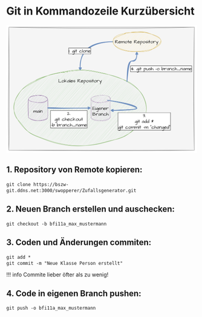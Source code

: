 # Git in Kommandozeile Kurzübersicht

![alt text](git_cmd_short.png)

## 1. Repository von Remote kopieren:

```
git clone https://bszw-git.ddns.net:3000/swopperer/Zufallsgenerator.git
```

## 2. Neuen Branch erstellen und auschecken:

```
git checkout -b bfi11a_max_mustermann
```

## 3. Coden und Änderungen commiten:

```
git add *
git commit -m "Neue Klasse Person erstellt"
```

!!! info
    Commite lieber öfter als zu wenig!

## 4. Code in eigenen Branch pushen:

```
git push -o bfi11a_max_mustermann
```
